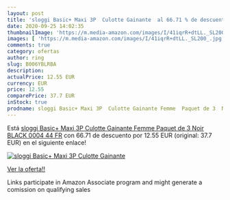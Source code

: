 ```yaml
---
layout: post
title: 'sloggi Basic+ Maxi 3P  Culotte Gainante  al 66.71 % de descuento'
date: 2020-09-25 14:02:35
thumbnailImage: 'https://m.media-amazon.com/images/I/41iqrR+dtLL._SL200_.jpg'
images: [ 'https://m.media-amazon.com/images/I/41iqrR+dtLL._SL200_.jpg' ]
comments: true
category: ofertas
author: ring
slug: B006YBLRBA
description:
actualPrice: 12.55 EUR
currency: EUR
price: 12.55
comparePrice: 37.7 EUR
inStock: true
prodname: sloggi Basic+ Maxi 3P  Culotte Gainante Femme  Paquet de 3  Noir  BLACK 0004   44 FR
---
```


Está [sloggi Basic+ Maxi 3P  Culotte Gainante Femme  Paquet de 3  Noir  BLACK 0004   44 FR](https://www.amazon.fr/dp/B006YBLRBA/?tag=tolees0d-21) con 66.71 de descuento por 12.55 EUR (original: 37.7 EUR) en el siguiente enlace!

[![sloggi Basic+ Maxi 3P  Culotte Gainante ](https://m.media-amazon.com/images/I/41iqrR+dtLL._SL200_.jpg)](https://www.amazon.fr/dp/B006YBLRBA/?tag=tolees0d-21)

[Ver la oferta!!](https://www.amazon.fr/dp/B006YBLRBA/?tag=tolees0d-21)

Links participate in Amazon Associate program and might generate a comission on qualifying sales


